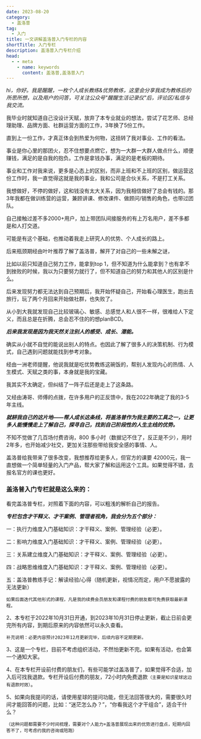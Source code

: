 ```yaml
---
date: 2023-08-20
category:
  - 盖洛普
tag:
  - 入门
title: 一文讲解盖洛普入门专栏的内容
shortTitle: 入门专栏
description: 盖洛普入门专栏介绍
head:
  - - meta
    - name: keywords
      content: 盖洛普,盖洛普入门
---
```


*hi，你好。我是醒醒，一枚个人成长教练&优势教练，这里会分享我成为教练后的所思所想，以及用户的问答，可关注公众号"醒醒生活记录仪"后，评论区/私信与我交流。*

我毕业时就知道自己没设计天赋，放弃了本专业就业的想法，尝试了花艺师、总经理助理、品牌方面、社群运营方面的工作，3年换了5份工作。

直到上一份工作，才真正体会到热爱为何物，这扭转了我对事业、工作的看法。

事业是你心里的那团火，忍不住想要点燃它，想为一大群一大群人做点什么，顺便赚钱，满足的是自我的抱负。工作是拿钱办事，满足的是老板的期待。

事业和工作对我来说，更多是心态上的区别，而非上班和不上班的区别，做运营这份工作时，我一直觉得这就是我的事业，我和公司是合伙关系，不是打工关系。

我想做好，不停的做好，这和钱没有太大关系，因为我相信做好了总会有钱的。那3年我都在做训练营的运营，兼顾讲课、修改课件、做顾问/销售的角色，也带过团队。

自己接触过差不多2000+用户，加上带团队间接服务的有上万名用户，差不多都是和人打交道。

可能是有这个基础，也推动着我走上研究人的优势、个人成长的路上。

后来瓶颈期经由叶叶推荐了解了盖洛普，解开了对自己的一些未解之谜，

比如以前只知道自己努力工作，能拿到top 1，但不知道为什么能拿到？也有拿不到挫败的时候，我以为只要努力就行了，但不知道自己的努力和其他人的区别是什么。

后来发现努力都无法达到自己预期后，我开始怀疑自己，开始看心理医生，跑出去旅行，玩了两个月回来开始做社群，也失败了。

从小到大我就发现自己比较玻璃心、敏感、总感觉人和人很不一样，很难给人下定义，而且总是在折腾，总会忍不住的的想planBCD。

***后来我发现是因为我天然关注别人的感受、成长、潜能。***

确实从小就不自觉的能说出别人的特点。也因此了解了很多人的决策机制、行为模式，自己遇到问题就能找到参考对象。

经由一洲老师提醒，他说我就是吃优势教练这碗饭的，帮别人发现内心的热情、人生模式、天赋之类的事，本身就是我的宝藏。

我其实不太确定，但纠结了一阵子后还是走上了这条路。

又经由涛哥、师傅的点拨，在许多用户的正反馈中，我在2022年确定了我的3-5年主线。

***就耕我自己的这片地——帮人成长这条线，将盖洛普作为我主要的工具之一，让更多人能慢慢走上了解自己，探寻自己，找到自己阶段性的人生主线的优势。***

不知不觉做了几百场付费咨询，800 多小时（数据记不住了，反正是不少），用时2年多，也开始减少社交，更加关注那些带给我安全感的事情、人。

盖洛普给我带来了很多改变，我想推荐给更多人，但官方的课要 42000元，我一直想做一个简单轻量的入门产品，帮大家了解和运用这个工具。如果觉得不错，去报名官方的课也更好。



### 盖洛普入门专栏就是这么来的：

看完盖洛普专栏，对照着下面的内容，可以粗浅的解析自己的报告。

***专栏包含才干释义、才干案例、管理者视角，我会分为五个部分：***

一：执行力维度入门基础知识：才干释义、案例、管理经验（必更）。

二：影响力维度入门基础知识：才干释义、案例、管理经验（必更）。

三：关系建立维度入门基础知识：才干释义、案例、管理经验（必更）。

四：战略思维维度入门基础知识：才干释义、案例、管理经验（必更）。

五：盖洛普教练手记：解读经验/心得（随机更新，视情况而定，用户不愿披露的无法更新）

`如果后面迭代其他形式的课程，凡是我的续费会员朋友和课程付费的朋友都可免费获取最新课程。`

2、本专栏于2022年10月31日开通，到2023年10月31日停止更新，截止日前会更完所有内容，到期后原来的内容依然可以永久查看。

`补充说明：必更内容预计2023年12月更新完毕，后续内容不定期更新。`

3、这是一个专栏，目前不考虑组织活动，不然怕更新不完。如果有活动，也会第一个通知大家。

4、在本专栏开设前付费的朋友们，有些可能学过盖洛普了，如果觉得不合适，加入后可找我退款。专栏开设后付费的朋友，72小时内免费退款`（主要是知识星球这边有退款时效）`。

5、如果向我提问的话，请使用星球的提问功能，但无法回答很大的，需要很久时间才能回答的问题，比如：“迷茫怎么办？”，“你看我这个才干组合”，适合干什么？

`（这种问题都需要不少时间梳理，需要对个人能力+盖洛普展现出来的优势进行盘点，短期内回答不了，可考虑约我的咨询或陪跑）`